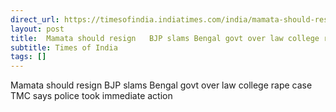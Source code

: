```yaml
---
direct_url: https://timesofindia.indiatimes.com/india/mamata-should-resign-bjp-slams-bengal-govt-over-law-college-rape-case-tmc-says-police-took-immediate-action/articleshow/122125569.cms
layout: post
title:  Mamata should resign   BJP slams Bengal govt over law college rape case  TMC says police took  immediate action 
subtitle: Times of India
tags: []
---
```


 Mamata should resign   BJP slams Bengal govt over law college rape case  TMC says police took  immediate action 
